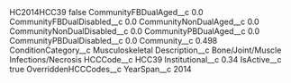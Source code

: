 <?xml version="1.0" encoding="UTF-8"?>
<CustomMetadata xmlns="http://soap.sforce.com/2006/04/metadata" xmlns:xsi="http://www.w3.org/2001/XMLSchema-instance" xmlns:xsd="http://www.w3.org/2001/XMLSchema">
    <label>HC2014HCC39</label>
    <protected>false</protected>
    <values>
        <field>CommunityFBDualAged__c</field>
        <value xsi:type="xsd:double">0.0</value>
    </values>
    <values>
        <field>CommunityFBDualDisabled__c</field>
        <value xsi:type="xsd:double">0.0</value>
    </values>
    <values>
        <field>CommunityNonDualAged__c</field>
        <value xsi:type="xsd:double">0.0</value>
    </values>
    <values>
        <field>CommunityNonDualDisabled__c</field>
        <value xsi:type="xsd:double">0.0</value>
    </values>
    <values>
        <field>CommunityPBDualAged__c</field>
        <value xsi:type="xsd:double">0.0</value>
    </values>
    <values>
        <field>CommunityPBDualDisabled__c</field>
        <value xsi:type="xsd:double">0.0</value>
    </values>
    <values>
        <field>Community__c</field>
        <value xsi:type="xsd:double">0.498</value>
    </values>
    <values>
        <field>ConditionCategory__c</field>
        <value xsi:type="xsd:string">Musculoskeletal</value>
    </values>
    <values>
        <field>Description__c</field>
        <value xsi:type="xsd:string">Bone/Joint/Muscle Infections/Necrosis</value>
    </values>
    <values>
        <field>HCCCode__c</field>
        <value xsi:type="xsd:string">HCC39</value>
    </values>
    <values>
        <field>Institutional__c</field>
        <value xsi:type="xsd:double">0.34</value>
    </values>
    <values>
        <field>IsActive__c</field>
        <value xsi:type="xsd:boolean">true</value>
    </values>
    <values>
        <field>OverriddenHCCCodes__c</field>
        <value xsi:nil="true"/>
    </values>
    <values>
        <field>YearSpan__c</field>
        <value xsi:type="xsd:string">2014</value>
    </values>
</CustomMetadata>
